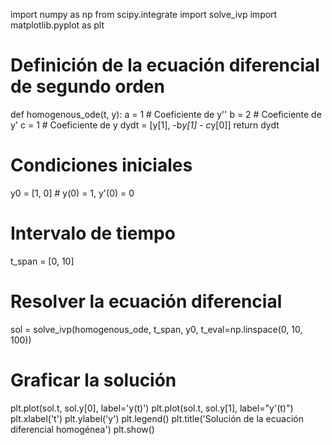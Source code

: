 import numpy as np
from scipy.integrate import solve_ivp
import matplotlib.pyplot as plt

# Definición de la ecuación diferencial de segundo orden
def homogenous_ode(t, y):
    a = 1  # Coeficiente de y''
    b = 2  # Coeficiente de y'
    c = 1  # Coeficiente de y
    dydt = [y[1], -b*y[1] - c*y[0]]
    return dydt

# Condiciones iniciales
y0 = [1, 0]  # y(0) = 1, y'(0) = 0

# Intervalo de tiempo
t_span = [0, 10]

# Resolver la ecuación diferencial
sol = solve_ivp(homogenous_ode, t_span, y0, t_eval=np.linspace(0, 10, 100))

# Graficar la solución
plt.plot(sol.t, sol.y[0], label='y(t)')
plt.plot(sol.t, sol.y[1], label="y'(t)")
plt.xlabel('t')
plt.ylabel('y')
plt.legend()
plt.title('Solución de la ecuación diferencial homogénea')
plt.show()
